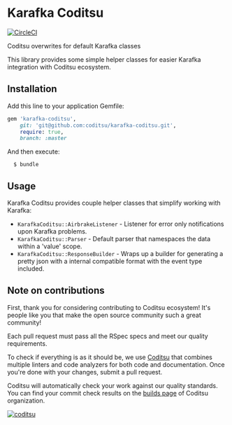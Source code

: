 # Karafka Coditsu

[![CircleCI](https://circleci.com/gh/coditsu/karafka-coditsu/tree/master.svg?style=svg)](https://circleci.com/gh/coditsu/karafka-coditsu/tree/master)

Coditsu overwrites for default Karafka classes

This library provides some simple helper classes for easier Karafka integration with Coditsu ecosystem.

## Installation

Add this line to your application Gemfile:

```ruby
gem 'karafka-coditsu',
    git: 'git@github.com:coditsu/karafka-coditsu.git',
    require: true,
    branch: :master
```

And then execute:

```
  $ bundle
```

## Usage

Karafka Coditsu provides couple helper classes that simplify working with Karafka:

- `KarafkaCoditsu::AirbrakeListener` - Listener for error only notifications upon Karafka problems.
- `KarafkaCoditsu::Parser` - Default parser that namespaces the data within a 'value' scope.
- `KarafkaCoditsu::ResponseBuilder` - Wraps up a builder for generating a pretty json with a internal compatible format with the event type included.

## Note on contributions

First, thank you for considering contributing to Coditsu ecosystem! It's people like you that make the open source community such a great community!

Each pull request must pass all the RSpec specs and meet our quality requirements.

To check if everything is as it should be, we use [Coditsu](https://coditsu.io) that combines multiple linters and code analyzers for both code and documentation. Once you're done with your changes, submit a pull request.

Coditsu will automatically check your work against our quality standards. You can find your commit check results on the [builds page](https://app.coditsu.io/coditsu/commit_builds) of Coditsu organization.

[![coditsu](https://coditsu.io/assets/quality_bar.svg)](https://app.coditsu.io/coditsu/commit_builds)
